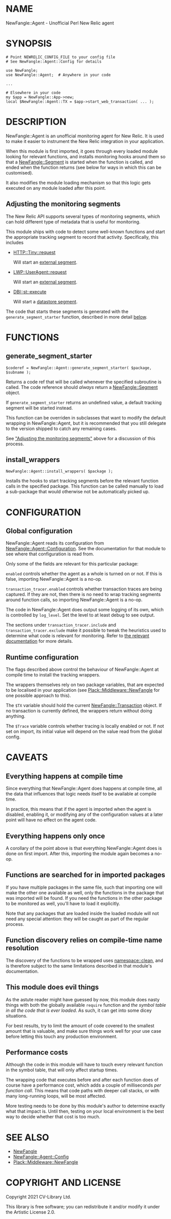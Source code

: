 # NAME

NewFangle::Agent - Unofficial Perl New Relic agent

# SYNOPSIS

    # Point NEWRELIC_CONFIG_FILE to your config file
    # See NewFangle::Agent::Config for details

    use NewFangle;
    use NewFangle::Agent;  # Anywhere in your code

    ...

    # Elsewhere in your code
    my $app = NewFangle::App->new;
    local $NewFangle::Agent::TX = $app->start_web_transaction( ... );

# DESCRIPTION

NewFangle::Agent is an unofficial monitoring agent for New Relic. It is used
to make it easier to instrument the New Relic integration in your application.

When this module is first imported, it goes through every loaded module
looking for relevant functions, and installs monitoring hooks around them
so that a [NewFangle::Segment](https://metacpan.org/pod/NewFangle%3A%3ASegment) is started when the function is called, and
ended when the function returns (see below for ways in which this can be
customised).

It also modifies the module loading mechanism so that this logic gets executed
on any module loaded after this point.

## Adjusting the monitoring segments

The New Relic API supports several types of monitoring segments, which can
hold different type of metadata that is useful for monitoring.

This module ships with code to detect some well-known functions and start
the appropriate tracking segment to record that activity. Specifically,
this includes

- [HTTP::Tiny::request](https://metacpan.org/pod/HTTP%3A%3ATiny#request)

    Will start an [external segment](https://metacpan.org/pod/NewFangle%3A%3ATransaction#start_external_segment).

- [LWP::UserAgent::request](https://metacpan.org/pod/LWP%3A%3AUserAgent#request)

    Will start an [external segment](https://metacpan.org/pod/NewFangle%3A%3ATransaction#start_external_segment).

- [DBI::st::execute](https://metacpan.org/pod/DBI#execute)

    Will start a [datastore segment](https://metacpan.org/pod/NewFangle%3A%3ATransaction#start_datastore_segment).

The code that starts these segments is generated with the `generate_segment_starter`
function, described in more detail [below](#generate_segment_starter).

# FUNCTIONS

## generate\_segment\_starter

    $coderef = NewFangle::Agent::generate_segment_starter( $package, $subname );

Returns a code ref that will be called whenever the specified subroutine is
called. The code reference should _always_ return a [NewFangle::Segment](https://metacpan.org/pod/NewFangle%3A%3ASegment)
object.

If `generate_segment_starter` returns an undefined value, a default tracking
segment will be started instead.

This function can be overriden in subclasses that want to modify the default
wrapping in NewFangle::Agent, but it is recommended that you still delegate
to the version shipped to catch any remaining cases.

See ["Adjusting the monitoring segments"](#adjusting-the-monitoring-segments) above for a discussion of this
process.

## install\_wrappers

    NewFangle::Agent::install_wrappers( $package );

Installs the hooks to start tracking segments before the relevant function
calls in the specified package. This function can be called manually to load
a sub-package that would otherwise not be automatically picked up.

# CONFIGURATION

## Global configuration

NewFangle::Agent reads its configuration from [NewFangle::Agent::Configuration](https://metacpan.org/pod/NewFangle%3A%3AAgent%3A%3AConfiguration).
See the documentation for that module to see where that configuration is read
from.

Only some of the fields are relevant for this particular package:

`enabled` controls whether the agent as a whole is turned on or not. If this is
false, importing NewFangle::Agent is a no-op.

`transaction_tracer.enabled` controls whether transaction traces are being
captured. If they are not, then there is no need to wrap tracking segments
around function calls, so importing NewFangle::Agent is a no-op.

The code in NewFangle::Agent does output some logging of its own, which is
controlled by `log_level`. Set the level to at least debug to see output.

The sections under `transaction_tracer.include` and
`transaction_tracer.exclude` make it possible to tweak the heuristics used
to determine what code is relevant for monitoring. Refer to
[the relevant documentation](https://metacpan.org/pod/NewFangle%3A%3AAgent%3A%3AConfig#include-exclude)
for more details.

## Runtime configuration

The flags described above control the behaviour of NewFangle::Agent at compile
time to install the tracking wrappers.

The wrappers themselves rely on two package variables, that are expected to be
localised in your application (see [Plack::Middleware::NewFangle](https://metacpan.org/pod/Plack%3A%3AMiddleware%3A%3ANewFangle) for one
possible approach to this).

The `$TX` variable should hold the current [NewFangle::Transaction](https://metacpan.org/pod/NewFangle%3A%3ATransaction) object.
If no transaction is currently defined, the wrappers return without doing
anything.

The `$Trace` variable controls whether tracing is locally enabled or not. If
not set on import, its initial value will depend on the value read from the
global config.

# CAVEATS

## Everything happens at compile time

Since everything that NewFangle::Agent does happens at compile time, all the
data that influences that logic needs itself to be available at compile time.

In practice, this means that if the agent is imported when the agent is
disabled, enabling it, or modifying any of the configuration values at a later
point will have no effect on the agent code.

## Everything happens only once

A corollary of the point above is that everything NewFangle::Agent does is
done on first import. After this, importing the module again becomes a no-op.

## Functions are searched for in imported packages

If you have multiple packages in the same file, such that importing one
will make the other one available as well, only the functions in the package
that was imported will be found. If you need the functions in the other
package to be monitored as well, you'll have to load it explicitly.

Note that any packages that are loaded inside the loaded module will not
need any special attention: they will be caught as part of the regular
process.

## Function discovery relies on compile-time name resolution

The discovery of the functions to be wrapped uses
[namespace::clean](https://metacpan.org/pod/namespace%3A%3Aclean#Late-binding-caveat), and is therefore
subject to the same limitations described in that module's documentation.

## This module does evil things

As the astute reader might have guessed by now, this module does nasty things
with both the globally available `require` function and _the symbol table
in all the code that is ever loaded_. As such, it can get into some dicey
situations.

For best results, try to limit the amount of code covered to the smallest
amount that is valuable, and make sure things work well for your use case
before letting this touch any production environment.

## Performance costs

Although the code in this module will have to touch every relevant function
in the symbol table, that will only affect startup times.

The wrapping code that executes before and after each function does of course
have a performance cost, which adds a couple of milliseconds
_per function call_. This means that code paths with deeper call stacks, or
with many long-running loops, will be most affected.

More testing needs to be done by this module's author to determine exactly
what that impact is. Until then, testing on your local environment is the
best way to decide whether that cost is too much.

# SEE ALSO

- [NewFangle](https://metacpan.org/pod/NewFangle)
- [NewFangle::Agent::Config](https://metacpan.org/pod/NewFangle%3A%3AAgent%3A%3AConfig)
- [Plack::Middleware::NewFangle](https://metacpan.org/pod/Plack%3A%3AMiddleware%3A%3ANewFangle)

# COPYRIGHT AND LICENSE

Copyright 2021 CV-Library Ltd.

This library is free software; you can redistribute it and/or modify it under
the Artistic License 2.0.
